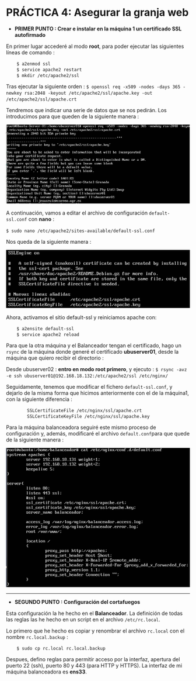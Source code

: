 # PRÁCTICA 4: Asegurar la granja web


* **PRIMER PUNTO : Crear e instalar en la máquina 1 un certificado SSL autofirmado**


En primer lugar accederé al modo **root**, para poder ejecutar las siguientes líneas de comando : 

		$ a2enmod ssl
		$ service apache2 restart
		$ mkdir /etc/apache2/ssl
		
Tras ejecutar la siguiente orden :
`$ openssl req -x509 -nodes -days 365 -newkey rsa:2048 -keyout /etc/apache2/ssl/apache.key -out /etc/apache2/ssl/apache.crt`

Tendremos que indicar una serie de datos que se nos pedirán. Los introducimos para que queden de la siguiente manera : 

![](https://github.com/Jesus715/SWAP_2017-2018/blob/master/P4/instalacionSSL.png) 

A continuación, vamos a editar el archivo de configuración `default-ssl.conf` con **nano** :

`$ sudo nano /etc/apache2/sites-available/default-ssl.conf`


Nos	queda de la siguiente manera :

![](https://github.com/Jesus715/SWAP_2017-2018/blob/master/P4/defaultSSLconfModificado.png) 

Ahora, activamos el sitio default-ssl y reiniciamos apache con:

		$ a2ensite default-ssl
		$ service apache2 reload

Para que la otra máquina y el Balanceador tengan el certificado, hago un `rsync` de la máquina donde generé el certificado **ubuserver01**, desde la máquina que quiero recibir el directorio :


Desde ubuserver02 :
**entro en modo root primero**, y ejecuto :
`$ rsync -avz -e ssh ubuserver01@192.168.18.132:/etc/apache2/ssl /etc/nginx/` 

Seguidamente, tenemos que modificar el fichero `default-ssl.conf`, y dejarlo de la misma forma que hicimos anteriormente con el de la máquina1, con la siguiente diferencia : 

			SSLCertificateFile /etc/nginx/ssl/apache.crt
			SSLCertificateKeyFile /etc/nginx/ssl/apache.key

Para la máquina balanceadora seguiré este mismo proceso de configuración y, además, modificaré el archivo `default.conf`para que quede de la siguiente manera : 

![](https://github.com/Jesus715/SWAP_2017-2018/blob/master/P4/defaultSSL.png) 


___

* **SEGUNDO PUNTO : Configuración del cortafuegos**

Esta configuración la he hecho en el **Balanceador**. La definición de todas las reglas las he hecho en un script en el archivo `/etc/rc.local`.

Lo primero que he hecho es copiar y renombrar el archivo `rc.local` con el nombre `rc.local.backup` : 

		$ sudo cp rc.local rc.local.backup

Despues, defino reglas para permitir acceso por la interfaz, apertura del puerto 22 (ssh), puerto 80 y 443 (para HTTP y HTTPS).
La interfaz de mi máquina balanceadora es **ens33**.


